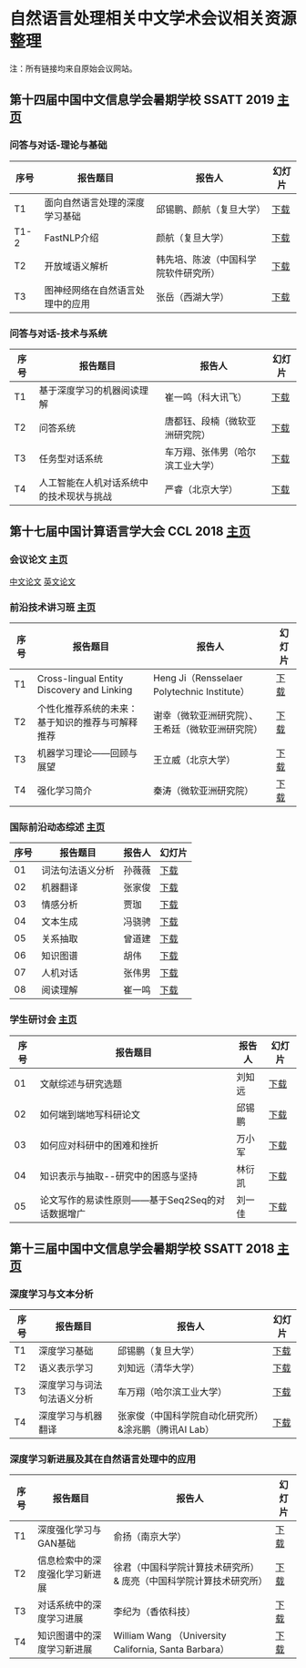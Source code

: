 # 自然语言处理相关中文学术会议相关资源整理
注：所有链接均来自原始会议网站。

## 第十四届中国中文信息学会暑期学校 SSATT 2019 [主页](http://conference.cipsc.org.cn/ssatt2019)
### 问答与对话-理论与基础
序号 | 报告题目 | 报告人 | 幻灯片
------------ | ------------- | ------------ | ------------
T1 | 面向自然语言处理的深度学习基础 | 邱锡鹏、颜航（复旦大学） | [下载](https://cips-upload.bj.bcebos.com/ssatt2019/CIPS_SSATT_2019_面向自然语言处理的深度学习基础_邱锡鹏.pptx)
T1-2 | FastNLP介绍 | 颜航（复旦大学） | [下载](https://bj.bcebos.com/v1/cips-upload/ssatt2019/CIPS_SSATT_2019_面向自然语言处理的深度学习基础_FastNLP_颜航.pptx)
T2 | 开放域语义解析 | 韩先培、陈波（中国科学院软件研究所） | [下载](https://cips-upload.bj.bcebos.com/ssatt2019/CIPS_SSATT_2019_开放域语义解析_韩先培_陈波.pdf)
T3 | 图神经网络在自然语言处理中的应用 | 张岳（西湖大学） | [下载](https://cips-upload.bj.bcebos.com/ssatt2019/CIPS_SSATT_2019_图神经网络在自然语言处理中的应用_张岳.pptx)

### 问答与对话-技术与系统
序号 | 报告题目 | 报告人 | 幻灯片
------------ | ------------- | ------------ | ------------
T1 | 基于深度学习的机器阅读理解 | 崔一鸣（科大讯飞） | [下载](https://cips-upload.bj.bcebos.com/ssatt2019/CIPS_SSATT_2019_基于深度学习的机器阅读理解_崔一鸣.pdf)
T2 | 问答系统 | 唐都钰、段楠（微软亚洲研究院） | [下载](https://cips-upload.bj.bcebos.com/ssatt2019/CIPS_SSATT_2019_问答系统_唐都钰_段楠.pdf)
T3 | 任务型对话系统 | 车万翔、张伟男（哈尔滨工业大学） | [下载](https://cips-upload.bj.bcebos.com/ssatt2019/CIPS_SSATT_2019_任务型对话系统_车万翔_张伟男.pdf)
T4 | 人工智能在人机对话系统中的技术现状与挑战 | 严睿（北京大学） | [下载](https://cips-upload.bj.bcebos.com/ssatt2019/CIPS_SSATT_2019_人工智能在人机对话系统中的技术现状与挑战_严睿.pdf)

## 第十七届中国计算语言学大会 CCL 2018 [主页](http://www.cips-cl.org/static/CCL2018/index.html)

### 会议论文 [主页](http://www.cips-cl.org/static/CCL2018/paper-accepted.html)
[中文论文](http://cips-cl.org/static/anthology/CCL-2018/CCL2018.html)
[英文论文](http://cips-cl.org/static/anthology/CCL-2018/CCL2018.html)

### 前沿技术讲习班 [主页](http://www.cips-cl.org/static/CCL2018/tutorials.html)
序号 | 报告题目 | 报告人 | 幻灯片
------------ | ------------- | ------------ | ------------
T1 | Cross-lingual Entity Discovery and Linking | Heng Ji（Rensselaer Polytechnic Institute） | [下载](http://www.cips-cl.org/static/CCL2018/downloads/tutorialsPPT/T1.pdf)
T2 | 个性化推荐系统的未来：基于知识的推荐与可解释推荐 | 谢幸（微软亚洲研究院）、王希廷（微软亚洲研究院） | [下载](http://www.cips-cl.org/static/CCL2018/downloads/tutorialsPPT/T2.pdf)
T3 | 机器学习理论——回顾与展望 | 王立威（北京大学） | [下载](http://www.cips-cl.org/static/CCL2018/downloads/tutorialsPPT/T3.pdf)
T4 | 强化学习简介 | 秦涛（微软亚洲研究院） | [下载](http://www.cips-cl.org/static/CCL2018/downloads/tutorialsPPT/T4.pdf)

### 国际前沿动态综述 [主页](http://www.cips-cl.org/static/CCL2018/frontier.html)
序号 | 报告题目 | 报告人 | 幻灯片
------------ | ------------- | ------------ | ------------
01 | 词法句法语义分析 | 孙薇薇 | [下载](http://www.cips-cl.org/static/CCL2018/downloads/ppt/01.pptx)
02 | 机器翻译 | 张家俊 | [下载](http://www.cips-cl.org/static/CCL2018/downloads/ppt/02.pptx)
03 | 情感分析 | 贾珈 | [下载](http://www.cips-cl.org/static/CCL2018/downloads/ppt/03.pdf)
04 | 文本生成 | 冯骁骋 | [下载](http://www.cips-cl.org/static/CCL2018/downloads/ppt/04.pdf)
05 | 关系抽取 | 曾道建 | [下载](http://www.cips-cl.org/static/CCL2018/downloads/ppt/05.pdf)
06 | 知识图谱 | 胡伟 | [下载](http://www.cips-cl.org/static/CCL2018/downloads/ppt/06.pdf)
07 | 人机对话 | 张伟男 | [下载](http://www.cips-cl.org/static/CCL2018/downloads/ppt/07.pdf)
08 | 阅读理解 | 崔一鸣 | [下载](http://www.cips-cl.org/static/CCL2018/downloads/ppt/08.pdf)

### 学生研讨会 [主页](http://www.cips-cl.org/static/CCL2018/stu-discuss.html)
序号 | 报告题目 | 报告人 | 幻灯片
------------ | ------------- | ------------ | ------------
01 | 文献综述与研究选题 | 刘知远 | [下载](http://www.cips-cl.org/static/CCL2018/downloads/stuPPT/liuzy.pdf)
02 | 如何端到端地写科研论文 | 邱锡鹏 | [下载](http://www.cips-cl.org/static/CCL2018/downloads/stuPPT/qiuxp.pdf)
03 | 如何应对科研中的困难和挫折 | 万小军 | [下载](http://www.cips-cl.org/static/CCL2018/downloads/stuPPT/wanxj.pdf)
04 | 知识表示与抽取--研究中的困惑与坚持 | 林衍凯 | [下载](http://www.cips-cl.org/static/CCL2018/downloads/stuPPT/linyk.pdf)
05 | 论文写作的易读性原则——基于Seq2Seq的对话数据增广 | 刘一佳 | [下载](http://www.cips-cl.org/static/CCL2018/downloads/stuPPT/liuyj.pdf)

## 第十三届中国中文信息学会暑期学校 SSATT 2018 [主页](http://www.cipsc.org.cn/ssatt2018)
### 深度学习与文本分析
序号 | 报告题目 | 报告人 | 幻灯片
------------ | ------------- | ------------ | ------------
T1 | 深度学习基础 | 邱锡鹏（复旦大学） | [下载](http://cips-upload.bj.bcebos.com/ssatt2018%2FATT8_1_神经网络与深度学习.pdf)
T2 | 语义表示学习 | 刘知远（清华大学） | [下载](http://cips-upload.bj.bcebos.com/ssatt2018%2FATT8_2_语义表示学习.pdf)
T3 | 深度学习与词法句法语义分析 | 车万翔（哈尔滨工业大学） | [下载](http://cips-upload.bj.bcebos.com/ssatt2018%2FATT8_3_深度学习与词法、句法、语义分析.pdf)
T4 | 深度学习与机器翻译 | 张家俊（中国科学院自动化研究所）&涂兆鹏（腾讯AI Lab）| [下载](http://cips-upload.bj.bcebos.com/ssatt2018%2FATT8_4_深度学习与机器翻译.zip)

### 深度学习新进展及其在自然语言处理中的应用
序号 | 报告题目 | 报告人 | 幻灯片
------------ | ------------- | ------------ | ------------
T1 | 深度强化学习与GAN基础 | 俞扬（南京大学） | [下载](http://cips-upload.bj.bcebos.com/ssatt2018%2FATT9_1_深度强化学习与GAN基础.pdf)
T2 | 信息检索中的深度强化学习新进展 | 徐君（中国科学院计算技术研究所） & 庞亮（中国科学院计算技术研究所） | [下载](http://cips-upload.bj.bcebos.com/ssatt2018%2FATT9_2_信息检索中的深度强化学习新进展.pdf)
T3 | 对话系统中的深度学习进展 | 李纪为（香侬科技） | [下载](http://cips-upload.bj.bcebos.com/ssatt2018%2FATT9_3_对话系统中的深度学习进展.pdf)
T4 | 知识图谱中的深度学习新进展 | William Wang （University California, Santa Barbara） | [下载](http://cips-upload.bj.bcebos.com/ssatt2018%2FATT9_4_Recent%20Advances%20in%20Knowledge%20Graph%20Construction%20and%20Reasoning.zip)
